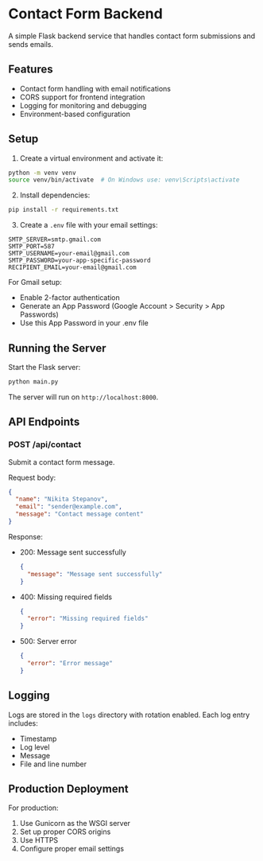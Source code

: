# Contact Form Backend

A simple Flask backend service that handles contact form submissions and sends emails.

## Features

- Contact form handling with email notifications
- CORS support for frontend integration
- Logging for monitoring and debugging
- Environment-based configuration

## Setup

1. Create a virtual environment and activate it:
```bash
python -m venv venv
source venv/bin/activate  # On Windows use: venv\Scripts\activate
```

2. Install dependencies:
```bash
pip install -r requirements.txt
```

3. Create a `.env` file with your email settings:
```
SMTP_SERVER=smtp.gmail.com
SMTP_PORT=587
SMTP_USERNAME=your-email@gmail.com
SMTP_PASSWORD=your-app-specific-password
RECIPIENT_EMAIL=your-email@gmail.com
```

For Gmail setup:
- Enable 2-factor authentication
- Generate an App Password (Google Account > Security > App Passwords)
- Use this App Password in your .env file

## Running the Server

Start the Flask server:
```bash
python main.py
```

The server will run on `http://localhost:8000`.

## API Endpoints

### POST /api/contact

Submit a contact form message.

Request body:
```json
{
  "name": "Nikita Stepanov",
  "email": "sender@example.com",
  "message": "Contact message content"
}
```

Response:
- 200: Message sent successfully
  ```json
  {
    "message": "Message sent successfully"
  }
  ```
- 400: Missing required fields
  ```json
  {
    "error": "Missing required fields"
  }
  ```
- 500: Server error
  ```json
  {
    "error": "Error message"
  }
  ```

## Logging

Logs are stored in the `logs` directory with rotation enabled. Each log entry includes:
- Timestamp
- Log level
- Message
- File and line number

## Production Deployment

For production:
1. Use Gunicorn as the WSGI server
2. Set up proper CORS origins
3. Use HTTPS
4. Configure proper email settings 